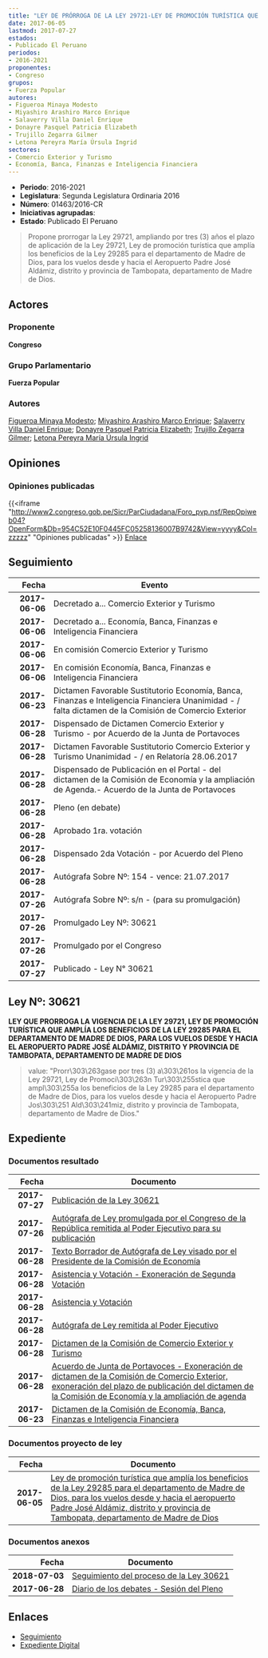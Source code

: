 ```yaml
---
title: "LEY DE PRÓRROGA DE LA LEY 29721-LEY DE PROMOCIÓN TURÍSTICA QUE AMPLÍA LOS BENEFICIOS DE LA LEY 29285, PARA EL DEPARTAMENTO DE MADRE DE DIOS, PARA LOS VUELOS DESDE Y HACIA EL AEROPUERTO PADRE JOSÉ ALDÁMIZ, DISTRITO Y PROVINCIA DE TAMBOPATA, DEPARTAMENTO DE MADRE DE DIOS"
date: 2017-06-05
lastmod: 2017-07-27
estados:
- Publicado El Peruano
periodos:
- 2016-2021
proponentes:
- Congreso
grupos:
- Fuerza Popular
autores:
- Figueroa Minaya Modesto
- Miyashiro Arashiro Marco Enrique
- Salaverry Villa Daniel Enrique
- Donayre Pasquel Patricia Elizabeth
- Trujillo Zegarra Gilmer
- Letona Pereyra María Úrsula Ingrid
sectores:
- Comercio Exterior y Turismo
- Economía, Banca, Finanzas e Inteligencia Financiera
---
```

- **Periodo**: 2016-2021
- **Legislatura**: Segunda Legislatura Ordinaria 2016
- **Número**: 01463/2016-CR
- **Iniciativas agrupadas**: 
- **Estado**: Publicado El Peruano

> Propone prorrogar la Ley 29721, ampliando por tres (3) años el plazo de aplicación de la Ley 29721, Ley de promoción turística que amplía los beneficios de la Ley 29285 para el departamento de Madre de Dios, para los vuelos desde y hacia el Aeropuerto Padre José Aldámiz, distrito y provincia de Tambopata, departamento de Madre de Dios.


## Actores

### Proponente

**Congreso**

### Grupo Parlamentario

**Fuerza Popular**

### Autores

[Figueroa Minaya Modesto](mailto:mailto:mfigueroam@congreso.gob.pe); [Miyashiro Arashiro Marco Enrique](mailto:mailto:mmiyashiro@congreso.gob.pe); [Salaverry Villa Daniel Enrique](mailto:mailto:dsalaverry@congreso.gob.pe); [Donayre Pasquel Patricia Elizabeth](mailto:mailto:pdonayre@congreso.gob.pe); [Trujillo Zegarra Gilmer](mailto:mailto:gtrujilloz@congreso.gob.pe); [Letona Pereyra María Úrsula Ingrid](mailto:mailto:mletona@congreso.gob.pe)

## Opiniones

### Opiniones publicadas

{{<iframe "http://www2.congreso.gob.pe/Sicr/ParCiudadana/Foro_pvp.nsf/RepOpiweb04?OpenForm&Db=954C52E10F0445FC05258136007B9742&View=yyyy&Col=zzzzz" "Opiniones publicadas" >}}
[Enlace](http://www2.congreso.gob.pe/Sicr/ParCiudadana/Foro_pvp.nsf/RepOpiweb04?OpenForm&Db=954C52E10F0445FC05258136007B9742&View=yyyy&Col=zzzzz)


## Seguimiento

| Fecha | Evento |
|------:|--------|
| **2017-06-06** | Decretado a... Comercio Exterior y Turismo |
| **2017-06-06** | Decretado a... Economía, Banca, Finanzas e Inteligencia Financiera |
| **2017-06-06** | En comisión Comercio Exterior y Turismo |
| **2017-06-06** | En comisión Economía, Banca, Finanzas e Inteligencia Financiera |
| **2017-06-23** | Dictamen Favorable Sustitutorio Economía, Banca, Finanzas e Inteligencia Financiera Unanimidad - / falta dictamen de la Comisión de Comercio Exterior |
| **2017-06-28** | Dispensado de Dictamen Comercio Exterior y Turismo - por Acuerdo de la Junta de Portavoces |
| **2017-06-28** | Dictamen Favorable Sustitutorio Comercio Exterior y Turismo Unanimidad - / en Relatoría 28.06.2017 |
| **2017-06-28** | Dispensado de Publicación en el Portal - del dictamen de la Comisión de Economía y la ampliación de Agenda.- Acuerdo de la Junta de Portavoces |
| **2017-06-28** | Pleno (en debate) |
| **2017-06-28** | Aprobado 1ra. votación |
| **2017-06-28** | Dispensado 2da Votación - por Acuerdo del Pleno |
| **2017-06-28** | Autógrafa Sobre Nº: 154 - vence: 21.07.2017 |
| **2017-07-26** | Autógrafa Sobre Nº: s/n - (para su promulgación) |
| **2017-07-26** | Promulgado Ley Nº: 30621 |
| **2017-07-26** | Promulgado por el Congreso |
| **2017-07-27** | Publicado - Ley N° 30621 |

## Ley Nº: 30621

**LEY QUE PRORROGA LA VIGENCIA DE LA LEY 29721, LEY DE PROMOCIÓN TURÍSTICA QUE AMPLÍA LOS BENEFICIOS DE LA LEY 29285 PARA EL DEPARTAMENTO DE MADRE DE DIOS, PARA LOS VUELOS DESDE Y HACIA EL AEROPUERTO PADRE JOSÉ ALDÁMIZ, DISTRITO Y PROVINCIA DE TAMBOPATA, DEPARTAMENTO DE MADRE DE DIOS**

> value: "Prorr\303\263gase por tres (3) a\303\261os la vigencia de la Ley 29721, Ley de Promoci\303\263n Tur\303\255stica que ampl\303\255a los beneficios de la Ley 29285 para el departamento de Madre de Dios, para los vuelos desde y hacia el Aeropuerto Padre Jos\303\251 Ald\303\241miz, distrito y provincia de Tambopata, departamento de Madre de Dios."


## Expediente

### Documentos resultado

| Fecha | Documento |
|------:|-----------|
| **2017-07-27** | [Publicación de la Ley 30621](http://www.leyes.congreso.gob.pe/Documentos/2016_2021/ADLP/Normas_Legales/30621-LEY.pdf) |
| **2017-07-26** | [Autógrafa de Ley promulgada por el Congreso de la República remitida al Poder Ejecutivo para su publicación](http://www.leyes.congreso.gob.pe/Documentos/2016_2021/ADLP/Texto_Aprobado/AU0146320170726.pdf) |
| **2017-06-28** | [Texto Borrador de Autógrafa de Ley visado por el Presidente de la Comisión de Economía](http://www.leyes.congreso.gob.pe/Documentos/2016_2021/Texto_Borrador_de_Autografa/BAU0146320170628.PDF) |
| **2017-06-28** | [Asistencia y Votación - Exoneración de Segunda Votación](http://www.leyes.congreso.gob.pe/Documentos/2016_2021/Asistencia_y_Votacion/Proyectos_de_Ley/Exoneracion_de_Segunda_Votacion/ESV014630170628.pdf) |
| **2017-06-28** | [Asistencia y Votación](http://www.leyes.congreso.gob.pe/Documentos/2016_2021/Asistencia_y_Votacion/Proyectos_de_Ley/AV0146320170628.pdf) |
| **2017-06-28** | [Autógrafa de Ley remitida al Poder Ejecutivo](http://www.leyes.congreso.gob.pe/Documentos/2016_2021/Autografas/Ley_y_de_Resolucion_Legislativa/AU0146320170628.pdf) |
| **2017-06-28** | [Dictamen de la Comisión de Comercio Exterior y Turismo](http://www.leyes.congreso.gob.pe/Documentos/2016_2021/Dictamenes/Proyectos_de_Ley/01463DC03MAY20170628.pdf) |
| **2017-06-28** | [Acuerdo de Junta de Portavoces - Exoneración de dictamen de la Comisión de Comercio Exterior, exoneración del plazo de publicación del dictamen de la Comisión de Economía y la ampliación de agenda](http://www.leyes.congreso.gob.pe/Documentos/2016_2021/Acuerdos/Junta_Portavoces/AJP0146320170628.pdf) |
| **2017-06-23** | [Dictamen de la Comisión de Economía, Banca, Finanzas e Inteligencia Financiera](http://www.leyes.congreso.gob.pe/Documentos/2016_2021/Dictamenes/Proyectos_de_Ley/01463DC09MAY20170623.pdf) |

### Documentos proyecto de ley

| Fecha | Documento |
|------:|-----------|
| **2017-06-05** | [Ley de promoción turística que amplía los beneficios de la Ley 29285 para el departamento de Madre de Dios, para los vuelos desde y hacia el aeropuerto Padre José Aldámiz, distrito y provincia de Tambopata, departamento de Madre de Dios](http://www.leyes.congreso.gob.pe/Documentos/2016_2021/Proyectos_de_Ley_y_de_Resoluciones_Legislativas/PL0146320170605.pdf) |

### Documentos anexos

| Fecha | Documento |
|------:|-----------|
| **2018-07-03** | [Seguimiento del proceso de la Ley 30621](http://www.leyes.congreso.gob.pe/Documentos/2016_2021/Seguimiento_de_Proyectos_de_Ley/01463PL20180703.PDF) |
| **2017-06-28** | [Diario de los debates - Sesión del Pleno](http://www2.congreso.gob.pe/Sicr/DiarioDebates/Publicad.nsf/SesionesPleno/05256D6E0073DFE90525814E000C2020/$FILE/SLO-2016-18.pdf) |

## Enlaces

- [Seguimiento](http://www2.congreso.gob.pe/Sicr/TraDocEstProc/CLProLey2016.nsf/f7fff46988ca05b1052578e100829cc7/4d8b16689f7160280525813600738cf5?OpenDocument)
- [Expediente Digital](http://www2.congreso.gob.pe/Sicr/TraDocEstProc/CLProLey2016.nsf/f7fff46988ca05b1052578e100829cc7/4d8b16689f7160280525813600738cf5?OpenDocument&Click=05257FB7005EB655.eb71d0cf91d8294e05256cdf006b5706/$Body/0.1C6C)

